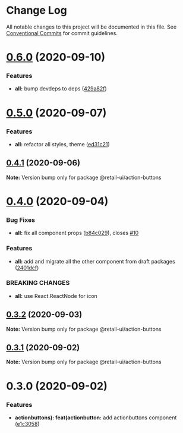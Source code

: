 # Change Log

All notable changes to this project will be documented in this file.
See [Conventional Commits](https://conventionalcommits.org) for commit guidelines.

# [0.6.0](https://github.com/sondh0127/retail-ui/compare/@retail-ui/action-buttons@0.5.0...@retail-ui/action-buttons@0.6.0) (2020-09-10)

### Features

- **all:** bump devdeps to deps ([429a82f](https://github.com/sondh0127/retail-ui/commit/429a82f613c307ff079f78fe15ab9e271620ecdf))

# [0.5.0](https://github.com/sondh0127/retail-ui/compare/@retail-ui/action-buttons@0.4.1...@retail-ui/action-buttons@0.5.0) (2020-09-07)

### Features

- **all:** refactor all styles, theme ([ed31c21](https://github.com/sondh0127/retail-ui/commit/ed31c219cd925c3f8340066f504f2527a9e911bf))

## [0.4.1](https://github.com/sondh0127/retail-ui/compare/@retail-ui/action-buttons@0.4.0...@retail-ui/action-buttons@0.4.1) (2020-09-06)

**Note:** Version bump only for package @retail-ui/action-buttons

# [0.4.0](https://github.com/sondh0127/retail-ui/compare/@retail-ui/action-buttons@0.3.2...@retail-ui/action-buttons@0.4.0) (2020-09-04)

### Bug Fixes

- **all:** fix all component props ([b84c029](https://github.com/sondh0127/retail-ui/commit/b84c0296dbb362d1467cb49544bc30493ea6f2c0)), closes [#10](https://github.com/sondh0127/retail-ui/issues/10)

### Features

- **all:** add and migrate all the other component from draft packages ([2401dcf](https://github.com/sondh0127/retail-ui/commit/2401dcffeed92aa322be2944d4cfa9b8002e6e53))

### BREAKING CHANGES

- **all:** use React.ReactNode for icon

## [0.3.2](https://github.com/sondh0127/retail-ui/compare/@retail-ui/action-buttons@0.3.1...@retail-ui/action-buttons@0.3.2) (2020-09-03)

**Note:** Version bump only for package @retail-ui/action-buttons

## [0.3.1](https://github.com/sondh0127/retail-ui/compare/@retail-ui/action-buttons@0.3.0...@retail-ui/action-buttons@0.3.1) (2020-09-02)

**Note:** Version bump only for package @retail-ui/action-buttons

# 0.3.0 (2020-09-02)

### Features

- **actionbuttons): feat(actionbutton:** add actionbuttons component ([e1c3058](https://github.com/sondh0127/retail-ui/commit/e1c305831a7686428e50f4abbf76164587eaff5b))

